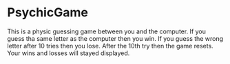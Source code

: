# PsychicGame

This is a physic guessing game between you and the computer. If you guess tha same letter as the computer then you win. If you guess the wrong letter after 10 tries then you lose. After the 10th try then the game resets. Your wins and losses will stayed displayed.
